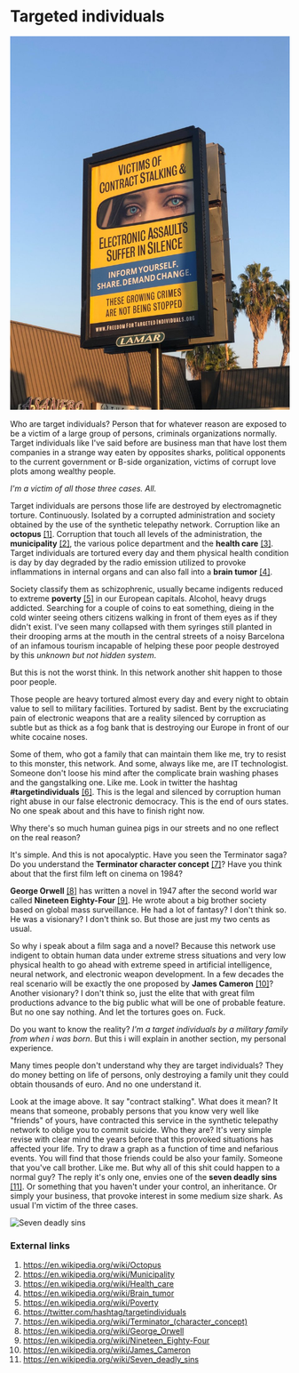 # Targeted individuals

![targeted individuals](../Images/Dr0yW3JVAAArKa-.jpg)

Who are target individuals? Person that for whatever reason are exposed to be a victim of a large group of persons, criminals organizations normally. Target individuals like I've said before are business man that have lost them companies in a strange way eaten by opposites sharks, political opponents to the current government or B-side organization,  victims of corrupt love plots among wealthy people. 

*I'm a victim of all those three cases. All.* 

Target individuals are persons those life are destroyed by electromagnetic torture. Continuously. Isolated by a corrupted administration and society obtained by the use of the synthetic telepathy network. Corruption like an **octopus** [[1]](https://en.wikipedia.org/wiki/Octopus).  Corruption that touch all levels of the administration, the **municipality** [[2]](https://en.wikipedia.org/wiki/Municipality), the various police department and the **health care** [[3]](https://en.wikipedia.org/wiki/Health_care). Target individuals are tortured every day and them physical health condition is day by day degraded by the radio emission utilized to provoke inflammations in internal organs and can also fall into a **brain tumor** [[4]](https://en.wikipedia.org/wiki/Brain_tumor).

Society classify them as schizophrenic, usually became indigents reduced to extreme **poverty** [[5]](https://en.wikipedia.org/wiki/Poverty) in our European capitals. Alcohol, heavy drugs addicted. Searching for a couple of coins to eat something, dieing in the cold winter seeing others citizens walking in front of them eyes as if they didn't exist. I've seen many collapsed with them syringes still planted in their drooping arms at the mouth in the central streets of a noisy Barcelona of an infamous tourism incapable of helping these poor people destroyed by this *unknown but not hidden system*.

But this is not the worst think. In this network another shit happen to those poor people. 

Those people are heavy tortured almost every day and every night to obtain value to sell to military facilities. Tortured by sadist. Bent by the excruciating pain of electronic weapons that are a reality silenced by corruption as subtle but as thick as a fog bank that is destroying our Europe in front of our white cocaine noses.

Some of them, who got a family that can maintain them like me, try to resist to this monster, this network. And some, always like me, are IT technologist. Someone don't loose his mind after the complicate brain washing phases and the gangstalking one. Like me. Look in twitter the hashtag **#targetindividuals** [[6]](https://twitter.com/hashtag/targetindividuals). This is the legal and silenced by corruption human right abuse in our false electronic democracy. This is the end of ours states. No one speak about and this have to finish right now.

Why there's so much human guinea pigs in our streets and no one reflect on the real reason?

It's simple. And this is not apocalyptic. Have you seen the Terminator saga? Do you understand the **Terminator character concept** [[7]](https://en.wikipedia.org/wiki/Terminator_(character_concept))? Have you think about that the first film left on cinema on 1984? 

**George Orwell** [[8]](https://en.wikipedia.org/wiki/George_Orwell) has written a novel in 1947 after the second world war called **Nineteen Eighty-Four** [[9]](https://en.wikipedia.org/wiki/Nineteen_Eighty-Four). He wrote about a big brother society based on global mass surveillance. He had a lot of fantasy? I don't think so. He was a visionary? I don't think so. But those are just my two cents as usual.

So why i speak about a film saga and a novel? Because this network use indigent to obtain human data under extreme stress situations and very low physical health to go ahead with extreme speed in artificial intelligence, neural network, and electronic weapon development. In a few decades the real scenario will be exactly the one proposed by **James Cameron** [[10]](https://en.wikipedia.org/wiki/James_Cameron)? Another visionary? I don't think so, just the elite that with great film productions advance to the big public what will be one of probable feature. But no one say nothing. And let the tortures goes on. Fuck.

Do you want to know the reality? *I'm a target individuals by a military family from when i was born*. But this i will explain in another section, my personal experience.

Many times people don't understand why they are target individuals? They do money betting on life of persons, only destroying a family unit they could obtain thousands of euro. And no one understand it. 

Look at the image above. It say "contract stalking". What does it mean? It means that someone, probably persons that you know very well like "friends" of yours, have contracted this service in the synthetic telepathy network to oblige you to commit suicide. Who they are? It's very simple revise with clear mind the years before that this provoked situations has affected your life. Try to draw a graph as a function of time and nefarious events. You will find that those friends could be also your family. Someone that you've call brother. Like me. But why all of this shit could happen to a normal guy? The reply it's only one, envies one of the **seven deadly sins** [[11]](https://en.wikipedia.org/wiki/Seven_deadly_sins). Or something that you haven't under your control, an inheritance. Or simply your business, that provoke interest in some medium size shark. As usual I'm victim of the three cases.

![Seven deadly sins](../Images/Tableau_de_mission_-François-Marie_Balanant_tableau_1-.jpg)

### External links

1. https://en.wikipedia.org/wiki/Octopus
2. https://en.wikipedia.org/wiki/Municipality
3. https://en.wikipedia.org/wiki/Health_care
4. https://en.wikipedia.org/wiki/Brain_tumor
5. https://en.wikipedia.org/wiki/Poverty
6. https://twitter.com/hashtag/targetindividuals
7. https://en.wikipedia.org/wiki/Terminator_(character_concept)
8. https://en.wikipedia.org/wiki/George_Orwell
9. https://en.wikipedia.org/wiki/Nineteen_Eighty-Four
10. https://en.wikipedia.org/wiki/James_Cameron
11. https://en.wikipedia.org/wiki/Seven_deadly_sins